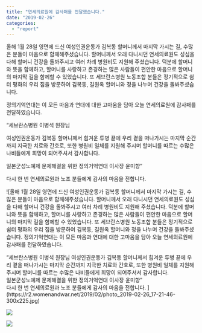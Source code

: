 ```yaml
---
title: "연세의료원에 감사패를 전달했습니다."
date: "2019-02-26"
categories: 
  - "report"
---
```


올해 1월 28일 영면에 드신 여성인권운동가 김복동 할머니께서 마지막 가시는 길, 수많은 분들이 마음으로 함께해주셨습니다. 할머니께서 오래 다니시던 연세의료원도 성심을 다해 할머니 건강을 돌봐주시고 여러 차례 병원비도 지원해 주셨습니다. 덕분에 할머니와 뜻을 함께하고, 할머니를 사랑하고 존경하는 많은 사람들이 편안한 마음으로 할머니의 마지막 길을 함께할 수 있었습니다. 또 세브란스병원 노동조합 분들은 정기적으로 쉼터 평화의 우리 집을 방문하여 김복동, 길원옥 할머니와 정을 나누며 건강을 돌봐주셨습니다.

정의기억연대는 이 모든 마음과 연대에 대한 고마움을 담아 오늘 연세의료원에 감사패를 전달하였습니다.

“세브란스병원 이병석 원장님

여성인권운동가 김복동 할머니께서 힘겨운 투병 끝에 우리 곁을 떠나가시는 마지막 순간까지 지극한 치료와 간호로, 또한 병원비 일체를 지원해 주시며 할머니를 따르는 수많은 나비들에게 희망이 되어주셔서 감사합니다.

일본군성노예제 문제해결을 위한 정의거억연대 이사장 윤미향”

다시 한 번 연세의료원과 노조 분들에게 감사의 마음을 전합니다.

![올해 1월 28일 영면에 드신 여성인권운동가 김복동 할머니께서 마지막 가시는 길, 수많은 분들이 마음으로 함께해주셨습니다. 할머니께서 오래 다니시던 연세의료원도 성심을 다해 할머니 건강을 돌봐주시고 여러 차례 병원비도 지원해 주셨습니다. 덕분에 할머니와 뜻을 함께하고, 할머니를 사랑하고 존경하는 많은 사람들이 편안한 마음으로 할머니의 마지막 길을 함께할 수 있었습니다. 또 세브란스병원 노동조합 분들은 정기적으로 쉼터 평화의 우리 집을 방문하여 김복동, 길원옥 할머니와 정을 나누며 건강을 돌봐주셨습니다. 
정의기억연대는 이 모든 마음과 연대에 대한 고마움을 담아 오늘 연세의료원에 감사패를 전달하였습니다. 
<div></div>
“세브란스병원 이병석 원장님
여성인권운동가 김복동 할머니께서 힘겨운 투병 끝에 우리 곁을 떠나가시는 마지막 순간까지 지극한 치료와 간호로, 또한 병원비 일체를 지원해 주시며 할머니를 따르는 수많은 나비들에게 희망이 되어주셔서 감사합니다.
<div></div>
일본군성노예제 문제해결을 위한 정의거억연대 이사장 윤미향”
<div></div>
다시 한 번 연세의료원과 노조 분들에게 감사의 마음을 전합니다.
](https://r2.womenandwar.net/2019/02/photo_2019-02-26_17-21-46-300x225.jpg)

![](https://r2.womenandwar.net/2019/02/photo_2019-02-26_17-21-27-150x150.jpg)

![](https://r2.womenandwar.net/2019/02/photo_2019-02-26_17-21-33-300x225.jpg)
